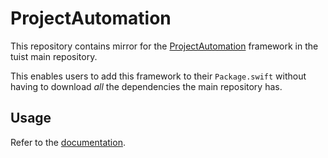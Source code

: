 # ProjectAutomation

This repository contains mirror for the [ProjectAutomation](https://github.com/tuist/tuist/tree/main/Sources/ProjectAutomation) framework in the tuist main repository.

This enables users to add this framework to their `Package.swift` without having to download _all_ the dependencies the main repository has.

## Usage

Refer to the [documentation](https://docs.tuist.io/guides/task/#projectautomation).